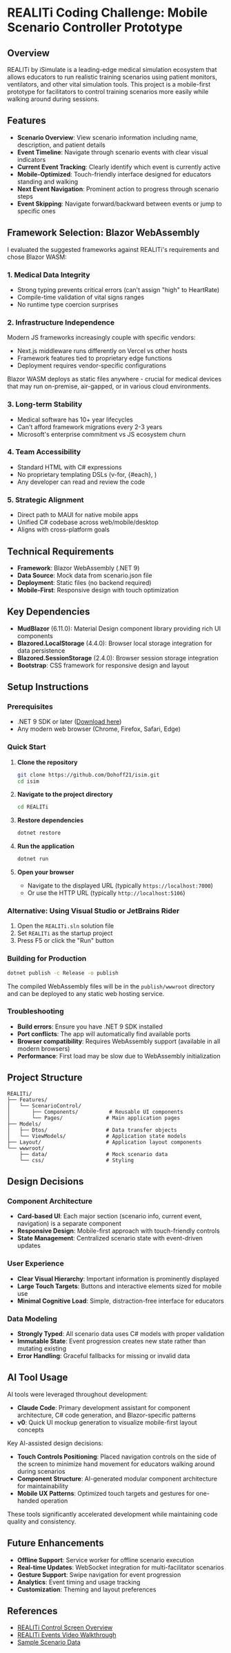 # REALITi Coding Challenge: Mobile Scenario Controller Prototype

## Overview

REALITi by iSimulate is a leading-edge medical simulation ecosystem that allows educators to run realistic training scenarios using patient monitors, ventilators, and other vital simulation tools. This project is a mobile-first prototype for facilitators to control training scenarios more easily while walking around during sessions.

## Features

- **Scenario Overview**: View scenario information including name, description, and patient details
- **Event Timeline**: Navigate through scenario events with clear visual indicators
- **Current Event Tracking**: Clearly identify which event is currently active
- **Mobile-Optimized**: Touch-friendly interface designed for educators standing and walking
- **Next Event Navigation**: Prominent action to progress through scenario steps
- **Event Skipping**: Navigate forward/backward between events or jump to specific ones

## Framework Selection: Blazor WebAssembly

I evaluated the suggested frameworks against REALITi's requirements and chose Blazor WASM:

### 1. Medical Data Integrity
- Strong typing prevents critical errors (can't assign "high" to HeartRate)
- Compile-time validation of vital signs ranges
- No runtime type coercion surprises

### 2. Infrastructure Independence  
Modern JS frameworks increasingly couple with specific vendors:
- Next.js middleware runs differently on Vercel vs other hosts
- Framework features tied to proprietary edge functions
- Deployment requires vendor-specific configurations

Blazor WASM deploys as static files anywhere - crucial for medical devices 
that may run on-premise, air-gapped, or in various cloud environments.

### 3. Long-term Stability
- Medical software has 10+ year lifecycles
- Can't afford framework migrations every 2-3 years
- Microsoft's enterprise commitment vs JS ecosystem churn

### 4. Team Accessibility
- Standard HTML with C# expressions
- No proprietary templating DSLs (v-for, {#each}, <For>)
- Any developer can read and review the code

### 5. Strategic Alignment
- Direct path to MAUI for native mobile apps
- Unified C# codebase across web/mobile/desktop
- Aligns with cross-platform goals

## Technical Requirements

- **Framework**: Blazor WebAssembly (.NET 9)
- **Data Source**: Mock data from scenario.json file
- **Deployment**: Static files (no backend required)
- **Mobile-First**: Responsive design with touch optimization

## Key Dependencies

- **MudBlazor** (6.11.0): Material Design component library providing rich UI components
- **Blazored.LocalStorage** (4.4.0): Browser local storage integration for data persistence
- **Blazored.SessionStorage** (2.4.0): Browser session storage integration
- **Bootstrap**: CSS framework for responsive design and layout

## Setup Instructions

### Prerequisites
- .NET 9 SDK or later ([Download here](https://dotnet.microsoft.com/download/dotnet/9.0))
- Any modern web browser (Chrome, Firefox, Safari, Edge)

### Quick Start

1. **Clone the repository**
   ```bash
   git clone https://github.com/Dohoff21/isim.git
   cd isim
   ```

2. **Navigate to the project directory**
   ```bash
   cd REALITi
   ```

3. **Restore dependencies**
   ```bash
   dotnet restore
   ```

4. **Run the application**
   ```bash
   dotnet run
   ```

5. **Open your browser**
   - Navigate to the displayed URL (typically `https://localhost:7000`)
   - Or use the HTTP URL (typically `http://localhost:5106`)

### Alternative: Using Visual Studio or JetBrains Rider

1. Open the `REALITi.sln` solution file
2. Set `REALITi` as the startup project
3. Press F5 or click the "Run" button

### Building for Production

```bash
dotnet publish -c Release -o publish
```

The compiled WebAssembly files will be in the `publish/wwwroot` directory and can be deployed to any static web hosting service.

### Troubleshooting

- **Build errors**: Ensure you have .NET 9 SDK installed
- **Port conflicts**: The app will automatically find available ports
- **Browser compatibility**: Requires WebAssembly support (available in all modern browsers)
- **Performance**: First load may be slow due to WebAssembly initialization

## Project Structure

```
REALITi/
├── Features/
│   └── ScenarioControl/
│       ├── Components/          # Reusable UI components
│       └── Pages/              # Main application pages
├── Models/
│   ├── Dtos/                   # Data transfer objects
│   └── ViewModels/             # Application state models
├── Layout/                     # Application layout components
└── wwwroot/
    ├── data/                   # Mock scenario data
    └── css/                    # Styling
```

## Design Decisions

### Component Architecture
- **Card-based UI**: Each major section (scenario info, current event, navigation) is a separate component
- **Responsive Design**: Mobile-first approach with touch-friendly controls
- **State Management**: Centralized scenario state with event-driven updates

### User Experience
- **Clear Visual Hierarchy**: Important information is prominently displayed
- **Large Touch Targets**: Buttons and interactive elements sized for mobile use
- **Minimal Cognitive Load**: Simple, distraction-free interface for educators

### Data Modeling
- **Strongly Typed**: All scenario data uses C# models with proper validation
- **Immutable State**: Event progression creates new state rather than mutating existing
- **Error Handling**: Graceful fallbacks for missing or invalid data

## AI Tool Usage

AI tools were leveraged throughout development:

- **Claude Code**: Primary development assistant for component architecture, C# code generation, and Blazor-specific patterns
- **v0**: Quick UI mockup generation to visualize mobile-first layout concepts

Key AI-assisted design decisions:
- **Touch Controls Positioning**: Placed navigation controls on the side of the screen to minimize hand movement for educators walking around during scenarios
- **Component Structure**: AI-generated modular component architecture for maintainability
- **Mobile UX Patterns**: Optimized touch targets and gestures for one-handed operation

These tools significantly accelerated development while maintaining code quality and consistency.

## Future Enhancements

- **Offline Support**: Service worker for offline scenario execution
- **Real-time Updates**: WebSocket integration for multi-facilitator scenarios
- **Gesture Support**: Swipe navigation for event progression
- **Analytics**: Event timing and usage tracking
- **Customization**: Theming and layout preferences

## References

- [REALITi Control Screen Overview](https://knowledge.isimulate.com/hc/en-us/articles/360048675513-Overview-of-the-REALITi-Control-Screen)
- [REALITi Events Video Walkthrough](https://www.youtube.com/watch?v=uTrK4YmEq34)
- [Sample Scenario Data](https://labs.entegy.com.au/unionlane/exampleScenario.json)